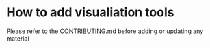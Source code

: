 
How to add visualiation tools
==========

Please refer to the [CONTRIBUTING.md](../../CONTRIBUTING.md) before adding or updating any material